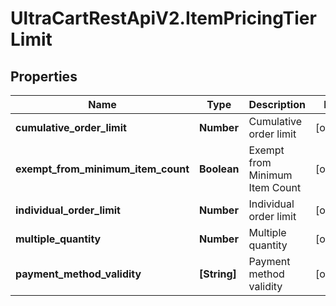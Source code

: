 # UltraCartRestApiV2.ItemPricingTierLimit

## Properties
Name | Type | Description | Notes
------------ | ------------- | ------------- | -------------
**cumulative_order_limit** | **Number** | Cumulative order limit | [optional] 
**exempt_from_minimum_item_count** | **Boolean** | Exempt from Minimum Item Count | [optional] 
**individual_order_limit** | **Number** | Individual order limit | [optional] 
**multiple_quantity** | **Number** | Multiple quantity | [optional] 
**payment_method_validity** | **[String]** | Payment method validity | [optional] 


